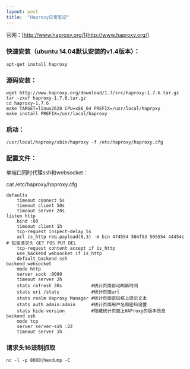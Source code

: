 ```yaml
---
layout: post
title:  "Haproxy日常笔记"
---
```


官网：[http://www.haproxy.org/](http://www.haproxy.org/)

### 快速安装（ubuntu 14.04默认安装的v1.4版本）：

	apt-get install haproxy

### 源码安装：

	wget http://www.haproxy.org/download/1.7/src/haproxy-1.7.6.tar.gz
	tar -zxvf haproxy-1.7.6.tar.gz
	cd haproxy-1.7.6
	make TARGET=linux2628 CPU=x86_64 PREFIX=/usr/local/haprpxy
	make install PREFIX=/usr/local/haproxy

### 启动：

	/usr/local/haproxy/sbin/haproxy -f /etc/haproxy/haproxy.cfg

### 配置文件：

单端口同时代理ssh和websocket：

cat /etc/haproxy/haproxy.cfg

	defaults  
	    timeout connect 5s  
	    timeout client 50s  
	    timeout server 20s  
	listen http  
	    bind :80
	    timeout client 1h  
	    tcp-request inspect-delay 5s  
	    acl is_http req.payload(0,3) -m bin 474554 504f53 505554 44454c   # 包含请求头 GET POS PUT DEL
	    tcp-request content accept if is_http
	    use_backend websocket if is_http
	    default_backend ssh
	backend websocket
	    mode http
	    server sock :8080
	    timeout server 2h
        stats refresh 30s           #统计页面自动刷新时间  
        stats uri /stats            #统计页面url  
        stats realm Haproxy Manager #统计页面密码框上提示文本  
        stats auth admin:admin      #统计页面用户名和密码设置  
        stats hide-version          #隐藏统计页面上HAProxy的版本信息
	backend ssh  
	    mode tcp  
	    server server-ssh :22
	    timeout server 1h

### 请求头16进制抓取

	nc -l -p 8080|hexdump -C   